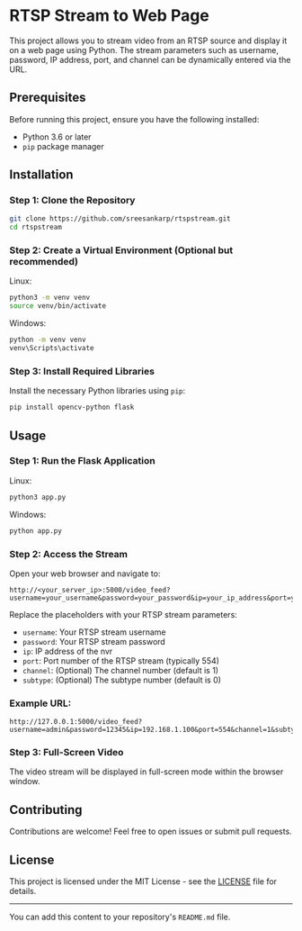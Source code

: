 
# RTSP Stream to Web Page

This project allows you to stream video from an RTSP source and display it on a web page using Python. The stream parameters such as username, password, IP address, port, and channel can be dynamically entered via the URL.

## Prerequisites

Before running this project, ensure you have the following installed:

- Python 3.6 or later
- `pip` package manager

## Installation

### Step 1: Clone the Repository

```bash
git clone https://github.com/sreesankarp/rtspstream.git
cd rtspstream
```

### Step 2: Create a Virtual Environment (Optional but recommended)

Linux:

```bash
python3 -m venv venv
source venv/bin/activate
```

Windows:

```bash
python -m venv venv
venv\Scripts\activate
```

### Step 3: Install Required Libraries

Install the necessary Python libraries using `pip`:

```bash
pip install opencv-python flask
```

## Usage

### Step 1: Run the Flask Application

Linux:

```bash
python3 app.py
```

Windows:

```bash
python app.py
```

### Step 2: Access the Stream

Open your web browser and navigate to:

```
http://<your_server_ip>:5000/video_feed?username=your_username&password=your_password&ip=your_ip_address&port=your_port&channel=1&subtype=0
```

Replace the placeholders with your RTSP stream parameters:

- `username`: Your RTSP stream username
- `password`: Your RTSP stream password
- `ip`: IP address of the nvr
- `port`: Port number of the RTSP stream (typically 554)
- `channel`: (Optional) The channel number (default is 1)
- `subtype`: (Optional) The subtype number (default is 0)

### Example URL:

```
http://127.0.0.1:5000/video_feed?username=admin&password=12345&ip=192.168.1.100&port=554&channel=1&subtype=0
```

### Step 3: Full-Screen Video

The video stream will be displayed in full-screen mode within the browser window.

## Contributing

Contributions are welcome! Feel free to open issues or submit pull requests.

## License

This project is licensed under the MIT License - see the [LICENSE](LICENSE) file for details.

---

You can add this content to your repository's `README.md` file.
